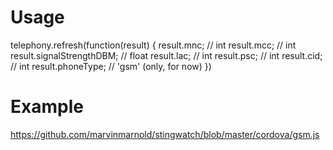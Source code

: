 # Usage

telephony.refresh(function(result) {
  result.mnc; // int
  result.mcc; // int
  result.signalStrengthDBM; // float
  result.lac; // int
  result.psc; // int
  result.cid; // int
  result.phoneType; // 'gsm' (only, for now)
})

# Example
https://github.com/marvinmarnold/stingwatch/blob/master/cordova/gsm.js
